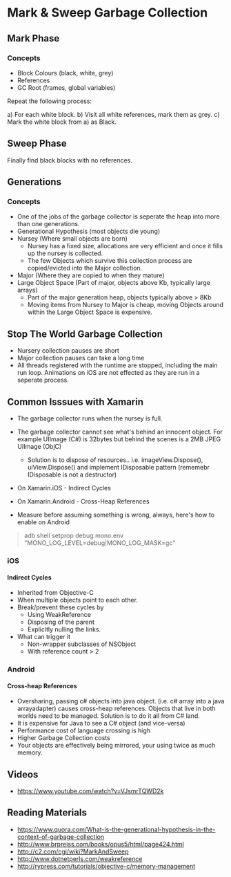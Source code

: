 # Mark & Sweep Garbage Collection

## Mark Phase

### Concepts

* Block Colours (black, white, grey)
* References
* GC Root (frames, global variables)

Repeat the following process:

a) For each white block.
b) Visit all white references, mark them as grey.
c) Mark the white block from a) as Black.


## Sweep Phase

Finally find black blocks with no references.

## Generations


### Concepts

* One of the jobs of the garbage collector is seperate the heap into more than one generations.
* Generational Hypothesis (most objects die young)
* Nursey (Where small objects are born)
  * Nursey has a fixed size, allocations are very efficient and once it fills up the nursey is collected.
  * The few Objects which survive this collection process are copied/evicted into the Major collection.
* Major (Where they are copied to when they mature)
* Large Object Space (Part of major, objects above Kb, typically large arrays)
  * Part of the major generation heap, objects typically above > 8Kb
  * Moving items from Nursey to Major is cheap, moving Objects around within the Large Object Space is expensive.

## Stop The World Garbage Collection

* Nursery collection pauses are short
* Major collection pauses can take a long time
* All threads registered with the runtime are stopped, including the main run loop. Animations on iOS are not effected as they are run in a seperate process.


## Common Isssues with Xamarin
* The garbage collector <?$condition?> runs when the nursey is full. 
* The garbage collector cannot see what's behind an innocent object. For example UIImage (C#) is 32bytes but behind the scenes is a 2MB JPEG UIImage (ObjC)
  * Solution is to dispose of resources.. i.e. imageView.Dispose(), uiView.Dispose() and implement IDisposable pattern (rememebr IDisposable is not a destructor) 
* On Xamarin.iOS - Indirect Cycles
* On Xamarin.Android - Cross-Heap References

* Measure before assuming something is wrong, always, here's how to enable on Android

> adb shell setprop debug.mono.env "MONO_LOG_LEVEL=debug|MONO_LOG_MASK=gc"

### iOS

#### Indirect Cycles
* Inherited from Objective-C
* When multiple objects point to each other.
* Break/prevent these cycles by
  * Using WeakReference<T>
  * Disposing of the parent
  * Explicitly nulling the links.
* What can trigger it
  * Non-wrapper subclasses of NSObject
  * With reference count > 2

### Android


#### Cross-heap References
* Oversharing, passing c# objects into java object. (i.e. c# array into a java arrayadapter) causes cross-heap references. Objects that live in both worlds need to be managed. Solution is to do it all from C# land.
* It is expensive for Java to see a C# object (and vice-versa)
* Performance cost of language crossing is high
* Higher Garbage Collection costs
* Your objects are effectively being mirrored, your using twice as much memory.

## Videos

* https://www.youtube.com/watch?v=VJsmrTQWD2k

## Reading Materials
* https://www.quora.com/What-is-the-generational-hypothesis-in-the-context-of-garbage-collection
* http://www.brpreiss.com/books/opus5/html/page424.html
* http://c2.com/cgi/wiki?MarkAndSweep
* http://www.dotnetperls.com/weakreference
* http://rypress.com/tutorials/objective-c/memory-management

